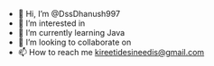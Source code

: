 - 👋 Hi, I’m @DssDhanush997
- 👀 I’m interested in 
- 🌱 I’m currently learning Java
- 💞️ I’m looking to collaborate on 
- 📫 How to reach me kireetidesineedis@gmail.com

<!---
DssDhanush997/DssDhanush997 is a ✨ special ✨ repository because its `README.md` (this file) appears on your GitHub profile.
You can click the Preview link to take a look at your changes.
--->
